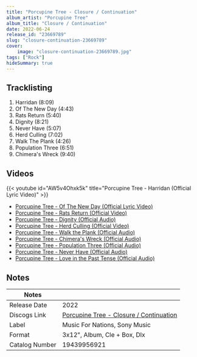 ```yaml
---
title: "Porcupine Tree - Closure / Continuation"
album_artist: "Porcupine Tree"
album_title: "Closure / Continuation"
date: 2022-06-24
release_id: "23669789"
slug: "closure-continuation-23669789"
cover:
    image: "closure-continuation-23669789.jpg"
tags: ["Rock"]
hideSummary: true
---
```


## Tracklisting
1. Harridan (8:09)
2. Of The New Day (4:43)
3. Rats Return (5:40)
4. Dignity (8:21)
5. Never Have (5:07)
6. Herd Culling (7:02)
7. Walk The Plank (4:26)
8. Population Three (6:51)
9. Chimera's Wreck (9:40)

## Videos
{{< youtube id="AW5v4Ohxk5k" title="Porcupine Tree - Harridan (Official Lyric Video)" >}}
- [Porcupine Tree - Of The New Day (Official Lyric Video)](https://www.youtube.com/watch?v=AY148yblJdg)
- [Porcupine Tree - Rats Return (Official Video)](https://www.youtube.com/watch?v=_8yjtkTitsA)
- [Porcupine Tree - Dignity (Official Audio)](https://www.youtube.com/watch?v=Z3UhjiXG5m0)
- [Porcupine Tree - Herd Culling (Official Video)](https://www.youtube.com/watch?v=l420X9T1a6E)
- [Porcupine Tree - Walk the Plank (Official Audio)](https://www.youtube.com/watch?v=HJZJVnSjsjk)
- [Porcupine Tree - Chimera's Wreck (Official Audio)](https://www.youtube.com/watch?v=LO0IV_qeZN4)
- [Porcupine Tree - Population Three (Official Audio)](https://www.youtube.com/watch?v=LzG1nOFL3XQ)
- [Porcupine Tree - Never Have (Official Audio)](https://www.youtube.com/watch?v=LYaur8_mUg4)
- [Porcupine Tree - Love in the Past Tense (Official Audio)](https://www.youtube.com/watch?v=My9hnoHEgaU)

## Notes

| Notes          |             |
| ---------------| ----------- |
| Release Date   | 2022 |
| Discogs Link   | [Porcupine Tree - Closure / Continuation](https://www.discogs.com/release/23669789) |
| Label          | Music For Nations, Sony Music |
| Format         | 3x12\", Album, Cle + Box, Dlx |
| Catalog Number | 19439956921 |

